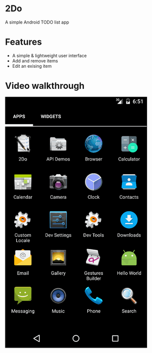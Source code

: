 # 2Do
A simple Android TODO list app

# Features

- A simple & lightweight user interface
- Add and remove items
- Edit an exising item 

# Video walkthrough

![2Do walkthrough](https://raw.githubusercontent.com/israkir/2Do/master/2do-walkthrough.gif)
